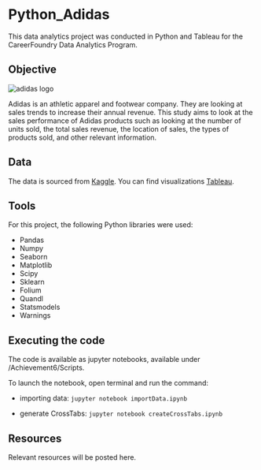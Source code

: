 # Python_Adidas
This data analytics project was conducted in Python and Tableau for the CareerFoundry Data Analytics Program.

## Objective
![adidas logo](https://github.com/rdurand99/Python_Adidas/assets/136758167/5cbe7440-3860-434c-b890-5d7eee5f9bf0)

Adidas is an athletic apparel and footwear company. They are looking at sales trends to increase their annual revenue. This study aims to look at the sales performance of Adidas products such as looking at the number of units sold, the total sales revenue, the location of sales, the types of products sold, and other relevant information.

## Data
The data is sourced from [Kaggle](https://www.kaggle.com/datasets/heemalichaudhari/adidas-sales-dataset/data).
You can find visualizations  [Tableau](https://public.tableau.com/views/AdidasSalesPerformanceBetween2020-2021/AdidasSales?:language=en-US&:retry=yes&:display_count=n&:origin=viz_share_link).

## Tools
For this project, the following Python libraries were used:
- Pandas
- Numpy
- Seaborn
- Matplotlib
- Scipy
- Sklearn
- Folium
- Quandl
- Statsmodels
- Warnings

## Executing the code
The code is available as jupyter notebooks, available under /Achievement6/Scripts.

To launch the notebook, open terminal and run the command:

- importing data:
`jupyter notebook importData.ipynb `

- generate CrossTabs:
`jupyter notebook createCrossTabs.ipynb `

## Resources
Relevant resources will be posted here.
